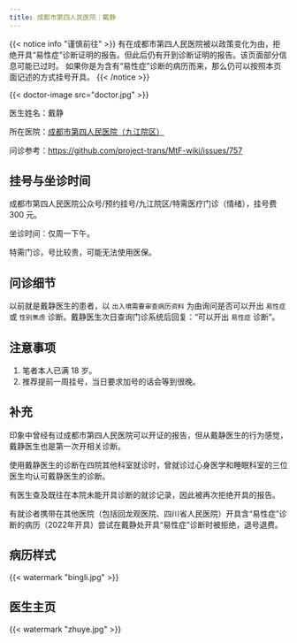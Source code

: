```yaml
---
title: 成都市第四人民医院｜戴静
---
```


{{< notice info "谨慎前往" >}}
有在成都市第四人民医院被以政策变化为由，拒绝开具“易性症”诊断证明的报告。但此后仍有开到诊断证明的报告。该页面部分信息可能已过时。
如果你是为含有“易性症”诊断的病历而来，那么仍可以按照本页面记述的方式挂号开具。
{{< /notice >}}

{{< doctor-image src="doctor.jpg" >}}

医生姓名：戴静

所在医院：[成都市第四人民医院（九江院区）](https://www.cd-psychologist.com/)

问诊参考：<https://github.com/project-trans/MtF-wiki/issues/757>

## 挂号与坐诊时间

成都市第四人民医院公众号/预约挂号/九江院区/特需医疗门诊（情绪），挂号费 300 元。

坐诊时间：仅周一下午。

特需门诊，号比较贵，可能无法使用医保。

## 问诊细节

以前就是戴静医生的患者，以 `出入境需要审查病历资料` 为由询问是否可以开出 `易性症` 或 `性别焦虑` 诊断。戴静医生次日查询门诊系统后回复：“可以开出 `易性症` 诊断”。

## 注意事项
1. 笔者本人已满 18 岁。
2. 推荐提前一周挂号，当日要求加号的话会等到很晚。

## 补充
印象中曾经有过成都市第四人民医院可以开证的报告，但从戴静医生的行为感觉，戴静医生也是第一次开相关诊断。

使用戴静医生的诊断在四院其他科室就诊时，曾就诊过心身医学和睡眠科室的三位医生均认可戴静医生的诊断。

有医生查及既往在本院未能开具诊断的就诊记录，因此被再次拒绝开具的报告。

有就诊者携带在其他医院（包括回龙观医院、四川省人民医院）开具含“易性症”诊断的病历（2022年开具）尝试在戴静处开具“易性症”诊断时被拒绝，退号退费。

## 病历样式

{{< watermark "bingli.jpg" >}}

## 医生主页

{{< watermark "zhuye.jpg" >}}
